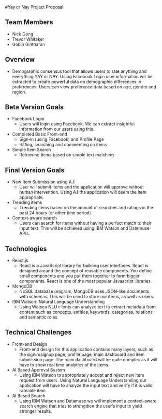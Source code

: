 #Yay or Nay Project Proposal

## Team Members
- Nick Gong
- Trevor Whitaker
- Gobin Giritharan

## Overview
- Demographic consensus tool that allows users to rate anything and everything YAY or NAY. Using Facebook Login user information will be extracted to create powerful data on demographic differences in preferences. Users can view preference data based on age, gender and region.

## Beta Version Goals
- Facebook Login
	- Users will login using Facebook. We can extract insightful information from our users using this.
- Completed Basic Front-end
	- Sign-in (using Facebook) and Profile Page
	- Rating, searching and commenting on items
- Simple Item Search
	- Retrieving items based on simple text matching


## Final Version Goals
- New Item Submission using A.I:
	- User will submit items and the application will approve without human intervention. Using A.I the application will deem the item appropriate.
- Trending items
	- Trending items based on the amount of searches and ratings in the past 24 hours (or other time period)
- Context-aware search
	- Users can search for items without having a perfect match to their input text. This will be achieved using IBM Watson and Datamuse APIs.

## Technologies
- React.js
	- React is a JavaScript library for building user interfaces. React is designed around the concept of reusable components. You define small components and you put them together to form bigger components. React is one of the most popular Javascript libraries. 
- MongoDB
	- NoSQL database program, MongoDB uses JSON-like documents with schemas. This will be used to store our items, as well as users.
- IBM Watson: Natural Language Understanding
	- Using Watson NLU clients can analyze text to extract metadata from content such as concepts, entities, keywords, categories, relations and semantic roles.

## Technical Challenges
- Front-end Design
	- Front-end design for this application contains many layers, such as the signin/signup page, profile page, main dashboard and item submission page. The main dashboard will be quite complex as it will have to show real time analytics of the items.
- AI Based Approval System
	- Using IBM Watson to appropriately accept and reject new item request from users. Using Natural Language Understanding our application will have to analyze the input text and verify if it is valid rateable item. 
- AI Based Search
	- Using IBM Watson and Datamuse we will implement a context-aware search engine that tries to strengthen the user’s input to yield stronger results. 
